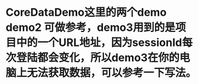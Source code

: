 # CoreDataDemo这里的两个demo demo2 可做参考，demo3用到的是项目中的一个URL地址，因为sessionId每次登陆都会变化，所以demo3在你的电脑上无法获取数据，可以参考一下写法。
